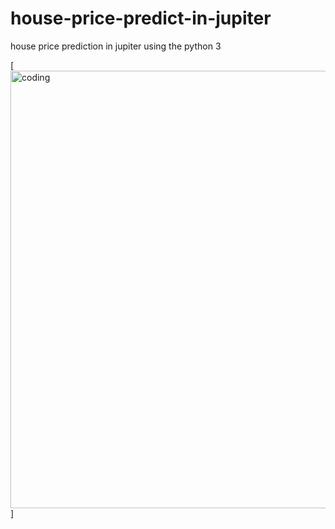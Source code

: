 



# house-price-predict-in-jupiter
house price prediction in jupiter using the python 3










[<img align="center" alt="coding"  width="700" src="https://media.gq.com/photos/610d6bfc98a5407e27d48fcc/16:9/w_2560%2Cc_limit/airbnb-gif.gif">]
